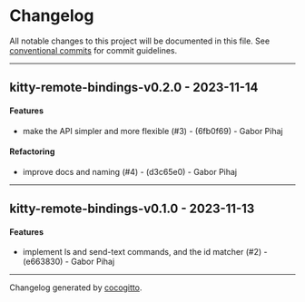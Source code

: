 # Changelog
All notable changes to this project will be documented in this file. See [conventional commits](https://www.conventionalcommits.org/) for commit guidelines.

- - -
## kitty-remote-bindings-v0.2.0 - 2023-11-14
#### Features
- make the API simpler and more flexible (#3) - (6fb0f69) - Gabor Pihaj
#### Refactoring
- improve docs and naming (#4) - (d3c65e0) - Gabor Pihaj

- - -

## kitty-remote-bindings-v0.1.0 - 2023-11-13
#### Features
- implement ls and send-text commands, and the id matcher (#2) - (e663830) - Gabor Pihaj

- - -

Changelog generated by [cocogitto](https://github.com/cocogitto/cocogitto).